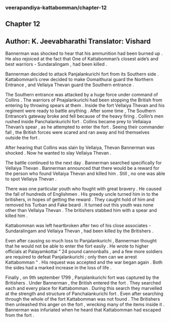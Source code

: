 ### veerapandiya-kattabomman/chapter-12
## Chapter 12
Author: K. Jeevabharathi
Translator: Vishard
---  
Bannerman was shocked to hear that his ammunition had been burned up . He also rejoiced at the fact that One of Kattabomman’s closest aide’s and best warriors - Sundaralingam , had been killed . 

Bannerman decided to attack Panjalankurichi fort from its Southern side . Kattabomman’s crew decided to make Oomaithurai guard the Northern Entrance , and Vellaiya Thevan guard the Southern entrance . 

The Southern entrance was attacked by a huge force under command of Collins . The warriors of Pnajalankurichi had been stopping the British from entering by throwing spears at them . Inside the fort Vellaiya Thevan and his regiment were ready to battle anything . After some time , The Southern Entrance’s gateway broke and fell because of the heavy firing . Collin’s men rushed inside Panchalankurichi fort . Collins became prey to Vellaiaya Thevan’s spear , as he attempted to enter the fort . Seeing their commander fall , the British forces were scared and ran away and hid themselves outside the fort . 

After hearing that Collins was slain by Vellaiya, Thevan Bannerman was shocked . Now he wanted to slay Vellaiya Thevan .

The battle continued to the next day . Bannerman searched specifically for Vellaiya Thevan . Bannerman announced that there would be a reward for the person who found Vellaiya Thevan and killed him . Still , no one was able to spot Vellaiya Thevan .

There was one particular youth who fought with great bravery . He caused the fall of hundreds of Englishmen . His greedy uncle turned him in to the britishers, in hopes of getting the reward . They caught hold of him and removed his Turban and Fake beard . It turned out this youth was none other than Vellaiya Thevan . The britishers stabbed him with a spear and killed him . 

Kattabomman was left heartbroken after two of his close associates - Sundaralingam and Vellaiya Thevan , had been killed by the Britishers . 

Even after causing so much loss to Panjalankurichi , Bannerman thought that he would not be able to enter the fort easily . He wrote to higher officials at Palayamkottai 
“ 24 pound cannonballs , and a few more soldiers  are required to defeat Panjalankurichi ; only then can we arrest Kattabomman “ . His request was accepted and the war began again . Both the sides had a marked increase in the loss of life .

Finally , on 9th september 1799 , Panjalankurichi fort was captured by the Britishers . Under Bannerman , the British entered the fort . They searched each and every place for Kattabomman . During this search they marvelled at the strength and  structure of Panchalankurichi fort . Even after searching through the whole of the fort Kattabomman was not found . The Britishers then unleashed this anger on the fort , wrecking many of the items inside it . Bannerman was infuriated when he heard that Kattabomman had escaped from the fort .

